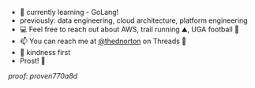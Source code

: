 
<!--
**dnorton/dnorton** is a ✨ _special_ ✨ repository because its `README.md` (this file) appears on your GitHub profile.

Here are some ideas to get you started:

- 🔭 I’m currently working on ...
- 🌱 I’m currently learning ...
- 👯 I’m looking to collaborate on ...
- 🤔 I’m looking for help with ...
- 💬 Ask me about ...
- 📫 How to reach me: ...
- 😄 Pronouns: ...
- ⚡ Fun fact: ...
-->

- 🌱 currently learning - GoLang!
- previously: data engineering, cloud architecture, platform engineering
- 💻 Feel free to reach out about AWS, trail running ⛰️, UGA football 🏈
- 📫 You can reach me at [@thednorton](https://www.threads.net/@thednorton) on Threads 🧵
- 💖 kindness first
- Prost! 🍻

_proof: proven770a8d_
